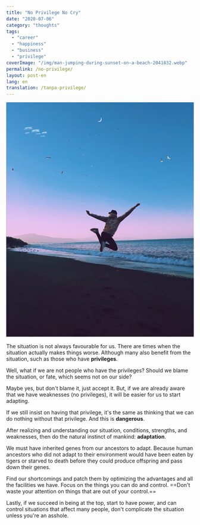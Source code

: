 ```yaml
---
title: "No Privilege No Cry"
date: "2020-07-06"
category: "thoughts"
tags:
  - "career"
  - "happiness"
  - "business"
  - "privilege"
coverImage: "/img/man-jumping-during-sunset-on-a-beach-2041832.webp"
permalink: /no-privilege/
layout: post-en
lang: en
translation: /tanpa-privilege/
---
```


![](/img/man-jumping-during-sunset-on-a-beach-2041832.webp)

The situation is not always favourable for us. There are times when the situation actually makes things worse. Although many also benefit from the situation, such as those who have **privileges**.

Well, what if we are not people who have the privileges? Should we blame the situation, or fate, which seems not on our side?

Maybe yes, but don't blame it, just accept it. But, if we are already aware that we have weaknesses (no privileges), it will be easier for us to start adapting.

If we still insist on having that privilege, it's the same as thinking that we can do nothing without that privilege. And this is **dangerous**.

After realizing and understanding our situation, conditions, strengths, and weaknesses, then do the natural instinct of mankind: **adaptation**.

We must have inherited genes from our ancestors to adapt. Because human ancestors who did not adapt to their environment would have been eaten by tigers or starved to death before they could produce offspring and pass down their genes.

Find our shortcomings and patch them by optimizing the advantages and all the facilities we have. Focus on the things you can do and control. ==Don't waste your attention on things that are out of your control.==

Lastly, if we succeed in being at the top, start to have power, and can control situations that affect many people, don't complicate the situation unless you're an asshole.
